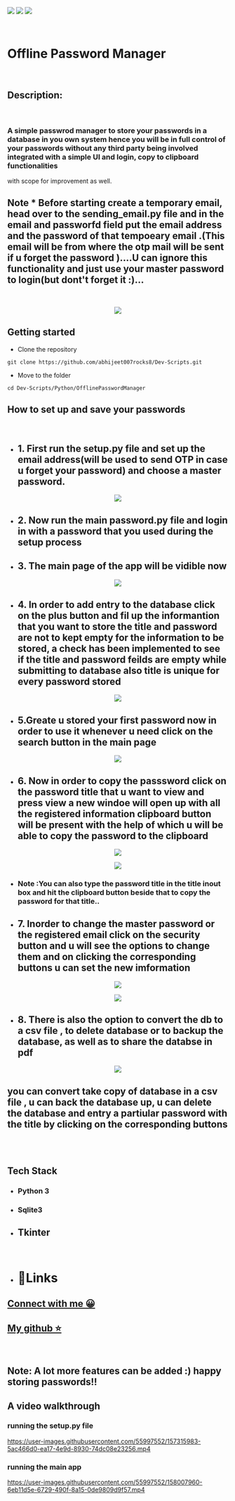 ![](https://img.shields.io/badge/Programming_Language-Python-blue.svg)
![](https://img.shields.io/badge/Main_Tool_Used-Tkinter-gold.svg)
![](https://img.shields.io/badge/Python_Version-3.10-brown.svg)

<br>

# Offline Password Manager
<br>

## Description:
<br>

### A simple passwrod manager to store your passwords in a database in you own system hence you will be in full control of your passwords without any third party being involved integrated with a simple UI and login, copy to clipboard functionalities
with scope for improvement as well.

## Note * Before starting create a temporary email, head over to the sending_email.py file and in the email and passworfd field put the email address and the password of that tempoeary email .(This email will be from where the otp mail will be sent if u forget the password )....U can ignore this functionality and just use your master password to login(but dont't forget it :)...
<br>
<p align="center">
<img src="./Images/mainwin.png">
</p>

## Getting started

- Clone the repository
```
git clone https://github.com/abhijeet007rocks8/Dev-Scripts.git
```
- Move to the folder
```
cd Dev-Scripts/Python/OfflinePasswordManager
```

## How to set up and save your passwords

<br>

* ## 1. First run the setup.py file and set up the email address(will be used to send OTP in case u forget your password) and choose a master password.

<p align="center">
<img src="./Images/setupwin.png">
</p>

* ## 2. Now run the main password.py file and login in with a password that you used during the setup process

* ## 3. The main page of the app will be vidible now

<p align="center">
<img src="./Images/mainpg.png">
</p>

* ## 4. In order to add entry to the database click on the plus button and fil up the informantion that you want to store the title and password are not to kept empty for the information to be stored, a check has been implemented to see if the title and password feilds are empty while submitting to database also title is unique for every password stored

<p align="center">
<img src="./Images/addpass.png">
</p>

* ## 5.Greate u stored your first password now in order to use it whenever u need click on the search button in the main page

<p align="center">
<img src="./Images/searchpg.png">
</p>

* ## 6. Now in order to copy the passsword click on the password title that u want to view and press view a new windoe will open up with all the registered information clipboard button will be present with the help of which u will be able to copy the password to the clipboard

<p align="center">
<img src="./Images/img1.png">
</p>

<p align="center">
<img src="./Images/img2.png">
</p>


* ### Note :You can also type the password title in the title inout box and hit the clipboard button beside that to copy the password for that title..

* ## 7. Inorder to change the master password or the registered email click on the security button and u will see the options to change them and on clicking the corresponding buttons u can set the new imformation

<p align="center">
<img src="./Images/securitypg.png">
</p>


<p align="center">
<img src="./Images/changinginfo.png">
</p>


* ## 8. There is also the option to convert the db to a csv file , to delete database or to backup the database, as well as to share the databse in pdf

<p align="center">
<img src="./Images/dbpg.png">
</p>

## you can convert take copy of database in a csv file , u can back the database up, u can delete the database and entry a partiular password with the title by clicking on the corresponding buttons
<br>
<br>

## Tech Stack 
* ### Python 3
* ### Sqlite3
* ## Tkinter


<br>

* # 🙂Links

## [Connect with me 😀](https://www.linkedin.com/in/debayan-pradhan-b138641b4/)
## [My github ⭐](https://github.com/Phoenix-031)

<br>

## Note: A lot more features can be added :) happy storing passwords!!

## A video walkthrough

### running the setup.py file

https://user-images.githubusercontent.com/55997552/157315983-5ac466d0-ea17-4e9d-8930-74dc08e23256.mp4

### running the main app

https://user-images.githubusercontent.com/55997552/158007960-6eb11d5e-6729-490f-8a15-0de9809d9f57.mp4




